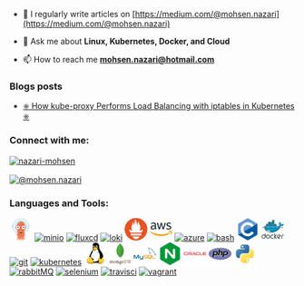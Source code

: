 
- 📝 I regularly write articles on [https://medium.com/@mohsen.nazari](https://medium.com/@mohsen.nazari)

- 💬 Ask me about **Linux, Kubernetes, Docker, and Cloud**

- 📫 How to reach me **mohsen.nazari@hotmail.com**

### Blogs posts
<!-- BLOG-POST-LIST:START -->
- [⎈ How kube-proxy Performs Load Balancing with iptables in Kubernetes ⎈](https://medium.com/@mohsen.nazari/how-kube-proxy-performs-load-balancing-with-iptables-in-kubernetes-c8208ed9cdc8?source=rss-684e1947abac------2)


<h3 align="left">Connect with me:</h3>
<p align="left">
<a href="https://www.linkedin.com/in/nazari-mohsen" target="blank"><img align="center" src="https://raw.githubusercontent.com/rahuldkjain/github-profile-readme-generator/master/src/images/icons/Social/linked-in-alt.svg" alt="nazari-mohsen" height="30" width="40" /></a>

<a href="https://medium.com/@mohsen.nazari" target="blank"><img align="center" src="https://raw.githubusercontent.com/rahuldkjain/github-profile-readme-generator/master/src/images/icons/Social/medium.svg" alt="@mohsen.nazari" height="30" width="40" /></a>
</p>

<h3 align="left">Languages and Tools:</h3>
<p align="left">
    <a href="https://argoproj.github.io/argo-cd/" target="_blank" rel="noreferrer"><img src="https://raw.githubusercontent.com/devicons/devicon/master/icons/argocd/argocd-original.svg" alt="argocd" width="40" height="40"/></a>
    <a href="https://min.io/" target="_blank" rel="noreferrer"><img src="https://www.vectorlogo.zone/logos/minio/minio-icon.svg" alt="minio" width="40" height="40"/></a>
    <a href="https://fluxcd.io/" target="_blank" rel="noreferrer"><img src="https://raw.githubusercontent.com/devicons/devicon/master/icons/fluxcd/fluxcd-original.svg" alt="fluxcd" width="40" height="40"/></a>
    <a href="https://grafana.com/oss/loki/" target="_blank" rel="noreferrer"><img src="https://www.vectorlogo.zone/logos/grafana/grafana-icon.svg" alt="loki" width="40" height="40"/></a>
    <a href="https://prometheus.io/" target="_blank" rel="noreferrer"><img src="https://raw.githubusercontent.com/devicons/devicon/master/icons/prometheus/prometheus-original.svg" alt="prometheus" width="40" height="40"/></a>
    <a href="https://aws.amazon.com" target="_blank" rel="noreferrer"><img src="https://raw.githubusercontent.com/devicons/devicon/master/icons/amazonwebservices/amazonwebservices-original-wordmark.svg" alt="aws" width="40" height="40"/></a>
    <a href="https://azure.microsoft.com/en-in/" target="_blank" rel="noreferrer"><img src="https://www.vectorlogo.zone/logos/microsoft_azure/microsoft_azure-icon.svg" alt="azure" width="40" height="40"/></a>
    <a href="https://www.gnu.org/software/bash/" target="_blank" rel="noreferrer"><img src="https://www.vectorlogo.zone/logos/gnu_bash/gnu_bash-icon.svg" alt="bash" width="40" height="40"/></a>
    <a href="https://www.cprogramming.com/" target="_blank" rel="noreferrer"><img src="https://raw.githubusercontent.com/devicons/devicon/master/icons/c/c-original.svg" alt="c" width="40" height="40"/></a>
    <a href="https://www.docker.com/" target="_blank" rel="noreferrer"><img src="https://raw.githubusercontent.com/devicons/devicon/master/icons/docker/docker-original-wordmark.svg" alt="docker" width="40" height="40"/></a>
    <a href="https://git-scm.com/" target="_blank" rel="noreferrer"><img src="https://www.vectorlogo.zone/logos/git-scm/git-scm-icon.svg" alt="git" width="40" height="40"/></a>
    <a href="https://kubernetes.io" target="_blank" rel="noreferrer"><img src="https://www.vectorlogo.zone/logos/kubernetes/kubernetes-icon.svg" alt="kubernetes" width="40" height="40"/></a>
    <a href="https://www.linux.org/" target="_blank" rel="noreferrer"><img src="https://raw.githubusercontent.com/devicons/devicon/master/icons/linux/linux-original.svg" alt="linux" width="40" height="40"/></a>
    <a href="https://www.mongodb.com/" target="_blank" rel="noreferrer"><img src="https://raw.githubusercontent.com/devicons/devicon/master/icons/mongodb/mongodb-original-wordmark.svg" alt="mongodb" width="40" height="40"/></a>
    <a href="https://www.mysql.com/" target="_blank" rel="noreferrer"><img src="https://raw.githubusercontent.com/devicons/devicon/master/icons/mysql/mysql-original-wordmark.svg" alt="mysql" width="40" height="40"/></a>
    <a href="https://www.nginx.com" target="_blank" rel="noreferrer"><img src="https://raw.githubusercontent.com/devicons/devicon/master/icons/nginx/nginx-original.svg" alt="nginx" width="40" height="40"/></a>
    <a href="https://www.oracle.com/" target="_blank" rel="noreferrer"><img src="https://raw.githubusercontent.com/devicons/devicon/master/icons/oracle/oracle-original.svg" alt="oracle" width="40" height="40"/></a>
    <a href="https://www.php.net" target="_blank" rel="noreferrer"><img src="https://raw.githubusercontent.com/devicons/devicon/master/icons/php/php-original.svg" alt="php" width="40" height="40"/></a>
    <a href="https://www.python.org" target="_blank" rel="noreferrer"><img src="https://raw.githubusercontent.com/devicons/devicon/master/icons/python/python-original.svg" alt="python" width="40" height="40"/></a>
    <a href="https://www.rabbitmq.com" target="_blank" rel="noreferrer"><img src="https://www.vectorlogo.zone/logos/rabbitmq/rabbitmq-icon.svg" alt="rabbitMQ" width="40" height="40"/></a>
    <a href="https://www.selenium.dev" target="_blank" rel="noreferrer"><img src="https://raw.githubusercontent.com/detain/svg-logos/780f25886640cef088af994181646db2f6b1a3f8/svg/selenium-logo.svg" alt="selenium" width="40" height="40"/></a>
    <a href="https://www.travis-ci.org" target="_blank" rel="noreferrer"><img src="https://www.vectorlogo.zone/logos/travis-ci/travis-ci-icon.svg" alt="travisci" width="40" height="40"/></a>
    <a href="https://www.vagrantup.com/" target="_blank" rel="noreferrer"><img src="https://www.vectorlogo.zone/logos/vagrantup/vagrantup-icon.svg" alt="vagrant" width="40" height="40"/></a>
</p>
